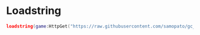 # Loadstring

```lua
loadstring(game:HttpGet("https://raw.githubusercontent.com/samopato/gc_filter/refs/heads/main/search.lua"))()
```